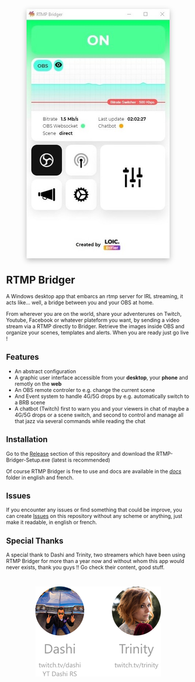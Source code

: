 <div align="center">
	<img src="./docs/assets/screenshot-bridger.jpg" style="box-shadow: 0 5px 15px #00000044" alt="App Logo">
</div>

# RTMP Bridger

A Windows desktop app that embarcs an rtmp server for IRL streaming, it acts like... well, a bridge between you and your OBS at home.

From wherever you are on the world, share your adventerures on Twitch, Youtube, Facebook or whatever plateform you want, by sending a video stream via a RTMP directly to Bridger. Retrieve the images inside OBS and organize your scenes, templates and alerts. When you are ready just go live !

## Features

-   An abstract configuration
-   A graphic user interface accessible from your **desktop**, your **phone** and remotly on the **web**
-   An OBS remote controler to e.g. change the current scene
-   And Event system to handle 4G/5G drops by e.g. automatically switch to a BRB scene
-   A chatbot (Twitch) first to warn you and your viewers in chat of maybe a 4G/5G drops or a scene switch, and second to control and manage all that jazz via several commands while reading the chat

## Installation

Go to the [Release](https://github.com/RoikkuTo/rtmp-bridger/releases) section of this repository and download the RTMP-Bridger-Setup.exe (latest is recommended)

Of course RTMP Bridger is free to use and docs are available in the [_docs_](https://github.com/RoikkuTo/rtmp-bridger/tree/main/docs) folder in english and french.

## Issues

If you encounter any issues or find something that could be improve, you can create [Issues](https://github.com/RoikkuTo/rtmp-bridger/issues) on this repository without any scheme or anything, just make it readable, in english or french.

## Special Thanks

A special thank to Dashi and Trinity, two streamers which have been using RTMP Bridger for more than a year now and without whom this app would never exists, thank you guys !! Go check their content, good stuff.

<div align="center">
	<img src="./docs/assets/friends.png" style="margin-top: 30px" alt="friends">
</div>
